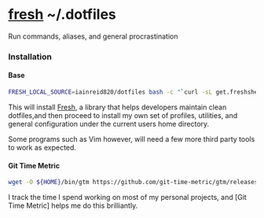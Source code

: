 # [fresh][freshshell] ~/.dotfiles
Run commands, aliases, and general procrastination

### Installation

#### Base

``` sh
FRESH_LOCAL_SOURCE=iainreid820/dotfiles bash -c "`curl -sL get.freshshell.com`"
```
This will install [Fresh][freshshell], a library that helps developers maintain clean dotfiles,and then proceed to install my own set of profiles, utilities, and general configuration under the current users home directory.

Some programs such as Vim however, will need a few more third party tools to work as expected.

#### Git Time Metric

```sh
wget -O ${HOME}/bin/gtm https://github.com/git-time-metric/gtm/releases/download/v1.3.5/gtm.v1.3.5.linux.tar.gz
```
I track the time I spend working on most of my personal projects, and [Git Time Metric] helps me do this brilliantly.

[freshshell]: https://github.com/freshshell/fresh
[git-time-metric]: https://github.com/git-time-metric/gtm

